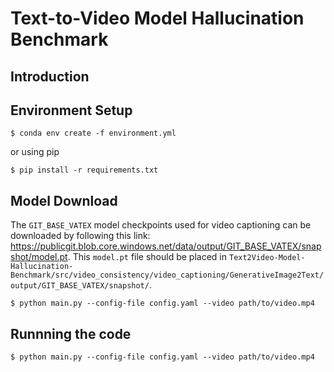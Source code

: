 # Text-to-Video Model Hallucination Benchmark


## Introduction



## Environment Setup

```
$ conda env create -f environment.yml
```

or using pip

```
$ pip install -r requirements.txt
```


## Model Download

The `GIT_BASE_VATEX` model checkpoints used for video captioning can be downloaded by following this link: https://publicgit.blob.core.windows.net/data/output/GIT_BASE_VATEX/snapshot/model.pt. This `model.pt` file should be placed in `Text2Video-Model-Hallucination-Benchmark/src/video_consistency/video_captioning/GenerativeImage2Text/output/GIT_BASE_VATEX/snapshot/`.
```
$ python main.py --config-file config.yaml --video path/to/video.mp4
```


## Runnning the code

```
$ python main.py --config-file config.yaml --video path/to/video.mp4
```

